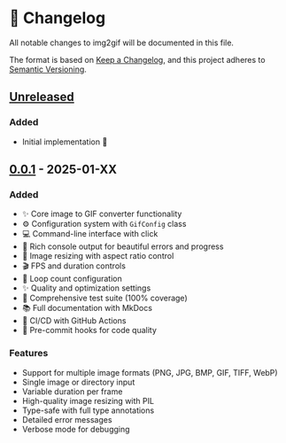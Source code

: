 # 📝 Changelog

All notable changes to img2gif will be documented in this file.

The format is based on [Keep a Changelog](https://keepachangelog.com/en/1.0.0/),
and this project adheres to [Semantic Versioning](https://semver.org/spec/v2.0.0.html).

## [Unreleased]

### Added
- Initial implementation 🎉

## [0.0.1] - 2025-01-XX

### Added
- ✨ Core image to GIF converter functionality
- ⚙️ Configuration system with `GifConfig` class
- 💻 Command-line interface with click
- 🎨 Rich console output for beautiful errors and progress
- 📏 Image resizing with aspect ratio control
- 🎬 FPS and duration controls
- 🔁 Loop count configuration
- ✨ Quality and optimization settings
- 🧪 Comprehensive test suite (100% coverage)
- 📚 Full documentation with MkDocs
- 🚀 CI/CD with GitHub Actions
- 🎣 Pre-commit hooks for code quality

### Features
- Support for multiple image formats (PNG, JPG, BMP, GIF, TIFF, WebP)
- Single image or directory input
- Variable duration per frame
- High-quality image resizing with PIL
- Type-safe with full type annotations
- Detailed error messages
- Verbose mode for debugging

[Unreleased]: https://github.com/atick-faisal/img2gif/compare/v0.0.1...HEAD
[0.0.1]: https://github.com/atick-faisal/img2gif/releases/tag/v0.0.1
